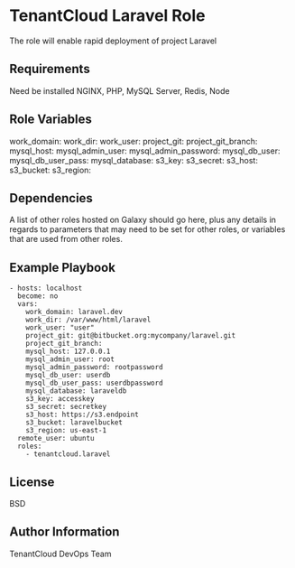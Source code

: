 TenantCloud Laravel Role
=========

The role will enable rapid deployment of project Laravel

Requirements
------------

Need be installed NGINX, PHP, MySQL Server, Redis, Node

Role Variables
--------------

work_domain:
work_dir:
work_user:
project_git:
project_git_branch: 
mysql_host:
mysql_admin_user:
mysql_admin_password:
mysql_db_user:
mysql_db_user_pass:
mysql_database:
s3_key:
s3_secret:
s3_host:
s3_bucket:
s3_region:

Dependencies
------------

A list of other roles hosted on Galaxy should go here, plus any details in regards to parameters that may need to be set for other roles, or variables that are used from other roles.

Example Playbook
----------------

    - hosts: localhost
      become: no
      vars:
        work_domain: laravel.dev
        work_dir: /var/www/html/laravel
        work_user: "user"
        project_git: git@bitbucket.org:mycompany/laravel.git
        project_git_branch: 
        mysql_host: 127.0.0.1
        mysql_admin_user: root 
        mysql_admin_password: rootpassword
        mysql_db_user: userdb
        mysql_db_user_pass: userdbpassword
        mysql_database: laraveldb 
        s3_key: accesskey
        s3_secret: secretkey
        s3_host: https://s3.endpoint
        s3_bucket: laravelbucket
        s3_region: us-east-1
      remote_user: ubuntu
      roles:
        - tenantcloud.laravel

License
-------

BSD

Author Information
------------------

TenantCloud DevOps Team
